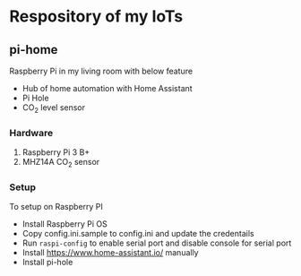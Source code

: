# Respository of my IoTs

## pi-home
Raspberry Pi in my living room with below feature
* Hub of home automation with Home Assistant
* Pi Hole 
* CO<sub>2</sub> level sensor

### Hardware
1. Raspberry Pi 3 B+
2. MHZ14A CO<sub>2</sub> sensor

### Setup
To setup on Raspberry PI
* Install Raspberry Pi OS
* Copy config.ini.sample to config.ini and update the credentails
* Run `raspi-config` to enable serial port and disable console for serial port
* Install https://www.home-assistant.io/ manually
* Install pi-hole
